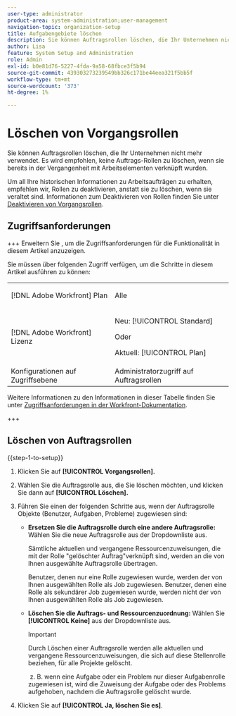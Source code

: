 ```yaml
---
user-type: administrator
product-area: system-administration;user-management
navigation-topic: organization-setup
title: Aufgabengebiete löschen
description: Sie können Auftragsrollen löschen, die Ihr Unternehmen nicht mehr verwendet. Es wird empfohlen, keine Auftrags-Rollen zu löschen, wenn sie bereits in der Vergangenheit mit Arbeitselementen verknüpft wurden. Um all Ihre historischen Informationen zu Arbeitsaufträgen zu erhalten, empfehlen wir, Rollen zu deaktivieren, anstatt sie zu löschen, wenn sie veraltet sind. Informationen zum Deaktivieren von Rollen finden Sie unter Deaktivieren von Vorgangsrollen .
author: Lisa
feature: System Setup and Administration
role: Admin
exl-id: b0e81d76-5227-4fda-9a58-68fbce3f5b94
source-git-commit: 439303273239549bb326c171be44eea321f5bb5f
workflow-type: tm+mt
source-wordcount: '373'
ht-degree: 1%

---
```


# Löschen von Vorgangsrollen

Sie können Auftragsrollen löschen, die Ihr Unternehmen nicht mehr verwendet. Es wird empfohlen, keine Auftrags-Rollen zu löschen, wenn sie bereits in der Vergangenheit mit Arbeitselementen verknüpft wurden.

Um all Ihre historischen Informationen zu Arbeitsaufträgen zu erhalten, empfehlen wir, Rollen zu deaktivieren, anstatt sie zu löschen, wenn sie veraltet sind. Informationen zum Deaktivieren von Rollen finden Sie unter [Deaktivieren von Vorgangsrollen](../../../administration-and-setup/set-up-workfront/organizational-setup/deactivate-job-roles.md).

## Zugriffsanforderungen

+++ Erweitern Sie , um die Zugriffsanforderungen für die Funktionalität in diesem Artikel anzuzeigen.

Sie müssen über folgenden Zugriff verfügen, um die Schritte in diesem Artikel ausführen zu können:

<table style="table-layout:auto"> 
 <col> 
 <col> 
 <tbody> 
  <tr> 
   <td role="rowheader">[!DNL Adobe Workfront] Plan</td> 
   <td> <p>Alle </p> </td> 
  </tr> 
  <tr> 
   <td role="rowheader">[!DNL Adobe Workfront] Lizenz</td> 
   <td>
   <p>Neu: [!UICONTROL Standard]</p>
   <p>Oder</p>
   <p>Aktuell: [!UICONTROL Plan]</p></td> 
  </tr> 
  <tr> 
   <td role="rowheader">Konfigurationen auf Zugriffsebene</td> 
   <td>Administratorzugriff auf Auftragsrollen</td> 
  </tr> 
 </tbody> 
</table>

Weitere Informationen zu den Informationen in dieser Tabelle finden Sie unter [Zugriffsanforderungen in der Workfront-Dokumentation](/help/quicksilver/administration-and-setup/add-users/access-levels-and-object-permissions/access-level-requirements-in-documentation.md).

+++

## Löschen von Auftragsrollen

<!--
<p data-mc-conditions="QuicksilverOrClassic.Draft mode">(NOTE: this moved from create and manage job roles)</p>
-->

{{step-1-to-setup}}

1. Klicken Sie auf **[!UICONTROL Vorgangsrollen].**
1. Wählen Sie die Auftragsrolle aus, die Sie löschen möchten, und klicken Sie dann auf **[!UICONTROL Löschen].**
1. Führen Sie einen der folgenden Schritte aus, wenn der Auftragsrolle Objekte (Benutzer, Aufgaben, Probleme) zugewiesen sind:

   * **Ersetzen Sie die Auftragsrolle durch eine andere Auftragsrolle:** Wählen Sie die neue Auftragsrolle aus der Dropdownliste aus.

     Sämtliche aktuellen und vergangene Ressourcenzuweisungen, die mit der Rolle &quot;gelöschter Auftrag&quot;verknüpft sind, werden an die von Ihnen ausgewählte Auftragsrolle übertragen.

     Benutzer, denen nur eine Rolle zugewiesen wurde, werden der von Ihnen ausgewählten Rolle als Job zugewiesen. Benutzer, denen eine Rolle als sekundärer Job zugewiesen wurde, werden nicht der von Ihnen ausgewählten Rolle als Job zugewiesen.

   * **Löschen Sie die Auftrags- und Ressourcenzuordnung:** Wählen Sie **[!UICONTROL Keine]** aus der Dropdownliste aus.

     >[!IMPORTANT]
     >
     >Durch Löschen einer Auftragsrolle werden alle aktuellen und vergangene Ressourcenzuweisungen, die sich auf diese Stellenrolle beziehen, für alle Projekte gelöscht.

     &#x200B; z. B. wenn eine Aufgabe oder ein Problem nur dieser Aufgabenrolle zugewiesen ist, wird die Zuweisung der Aufgabe oder des Problems aufgehoben, nachdem die Auftragsrolle gelöscht wurde.

1. Klicken Sie auf **[!UICONTROL Ja, löschen Sie es]**.
